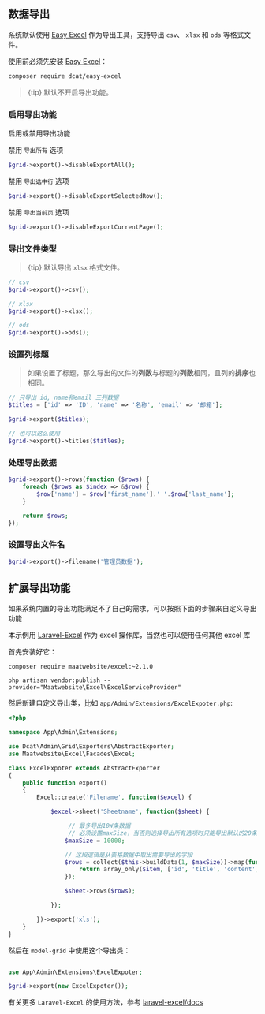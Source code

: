 ## 数据导出

系统默认使用 [Easy Excel](https://github.com/jqhph/easy-excel) 作为导出工具，支持导出 `csv`、 `xlsx` 和 `ods` 等格式文件。

使用前必须先安装 [Easy Excel](https://github.com/jqhph/easy-excel)：

```bash
composer require dcat/easy-excel
```

> {tip} 默认不开启导出功能。

### 启用导出功能

启用或禁用导出功能

禁用 `导出所有` 选项

```php
$grid->export()->disableExportAll();
```

禁用 `导出选中行` 选项

```php
$grid->export()->disableExportSelectedRow();
```

禁用 `导出当前页` 选项

```php
$grid->export()->disableExportCurrentPage();
```

### 导出文件类型

> {tip} 默认导出 `xlsx` 格式文件。

```php
// csv
$grid->export()->csv();

// xlsx
$grid->export()->xlsx();

// ods
$grid->export()->ods();
```

### 设置列标题

> 如果设置了标题，那么导出的文件的**列数**与标题的**列数**相同，且列的**排序**也相同。

```php
// 只导出 id, name和email 三列数据
$titles = ['id' => 'ID', 'name' => '名称', 'email' => '邮箱'];

$grid->export($titles);

// 也可以这么使用
$grid->export()->titles($titles);
```

### 处理导出数据

```php
$grid->export()->rows(function ($rows) {
    foreach ($rows as $index => &$row) {
        $row['name'] = $row['first_name'].' '.$row['last_name'];
    }

    return $rows;
});
```

### 设置导出文件名

```php
$grid->export()->filename('管理员数据');
```

## 扩展导出功能

如果系统内置的导出功能满足不了自己的需求，可以按照下面的步骤来自定义导出功能

本示例用 [Laravel-Excel](https://github.com/Maatwebsite/Laravel-Excel) 作为 excel 操作库，当然也可以使用任何其他 excel 库

首先安装好它：

```shell
composer require maatwebsite/excel:~2.1.0

php artisan vendor:publish --provider="Maatwebsite\Excel\ExcelServiceProvider"
```

然后新建自定义导出类，比如 `app/Admin/Extensions/ExcelExpoter.php`:

```php
<?php

namespace App\Admin\Extensions;

use Dcat\Admin\Grid\Exporters\AbstractExporter;
use Maatwebsite\Excel\Facades\Excel;

class ExcelExpoter extends AbstractExporter
{
    public function export()
    {
        Excel::create('Filename', function($excel) {

            $excel->sheet('Sheetname', function($sheet) {

                 // 最多导出10W条数据
                 // 必须设置maxSize，当否则选择导出所有选项时只能导出默认的20条数据。
                $maxSize = 10000;

                // 这段逻辑是从表格数据中取出需要导出的字段
                $rows = collect($this->buildData(1, $maxSize))->map(function ($item) {
                    return array_only($item, ['id', 'title', 'content', 'rate', 'keywords']);
                });

                $sheet->rows($rows);

            });

        })->export('xls');
    }
}
```

然后在 `model-grid` 中使用这个导出类：

```php

use App\Admin\Extensions\ExcelExpoter;

$grid->export(new ExcelExpoter());
```

有关更多 `Laravel-Excel` 的使用方法，参考 [laravel-excel/docs](http://www.maatwebsite.nl/laravel-excel/docs)